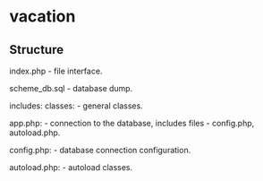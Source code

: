 # vacation

## Structure

index.php - file interface.

scheme_db.sql - database dump.

includes:
  classes: - general classes.

  app.php: - connection to the database,  includes files - config.php, autoload.php.

  config.php: - database connection configuration.

  autoload.php: - autoload classes.
